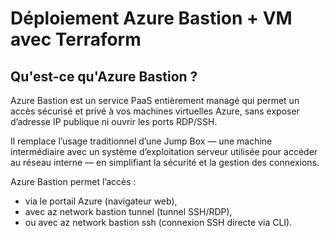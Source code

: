 # Déploiement Azure Bastion + VM avec Terraform
## Qu'est-ce qu'Azure Bastion ?
Azure Bastion est un service PaaS entièrement managé qui permet un accès sécurisé et privé à vos machines virtuelles Azure, sans exposer d’adresse IP publique ni ouvrir les ports RDP/SSH.

Il remplace l’usage traditionnel d’une Jump Box — une machine intermédiaire avec un système d’exploitation serveur utilisée pour accéder au réseau interne — en simplifiant la sécurité et la gestion des connexions.

Azure Bastion permet l’accès :
- via le portail Azure (navigateur web),
- avec az network bastion tunnel (tunnel SSH/RDP),
- ou avec az network bastion ssh (connexion SSH directe via CLI).
